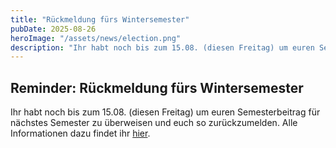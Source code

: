 ```yaml
---
title: "Rückmeldung fürs Wintersemester"
pubDate: 2025-08-26
heroImage: "/assets/news/election.png"
description: "Ihr habt noch bis zum 15.08. (diesen Freitag) um euren Semesterbeitrag für nächstes Semester zu überweisen und euch so zurückzumelden."
---
```


## Reminder: Rückmeldung fürs Wintersemester

Ihr habt noch bis zum 15.08. (diesen Freitag) um euren Semesterbeitrag für nächstes Semester zu überweisen und euch so zurückzumelden. Alle Informationen dazu findet ihr [hier](https://www.uni-leipzig.de/studium/im-studium/studienorganisation/rueckmeldung-und-semesterbeitrag).
